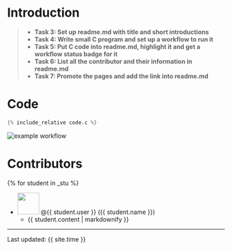 # Introduction
>- **Task 3: Set up readme.md with title and short introductions**
>- **Task 4: Write small C program and set up a workflow to run it**
>- **Task 5: Put C code into readme.md, highlight it and get a workflow status badge for it**
>- **Task 6: List all the contributor and their information in readme.md**
>- **Task 7: Promote the pages and add the link into readme.md**
# Code
```c
{% include_relative code.c %}
```
![example workflow](https://github.com/csci3251-2023/project-team-i/actions/workflows/c-cpp.yml/badge.svg)
# Contributors

{% for student in _stu %}
  - <img src="{{ student.image }}" width="50" height="50"> @{{ student.user }} ({{ student.name }})
    - {{ student.content | markdownify }}
---
Last updated: {{ site.time }}
